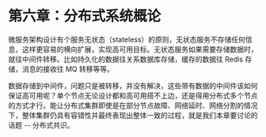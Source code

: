 # 第六章：分布式系统概论

微服务架构设计有个服务无状态（stateless）的原则，无状态服务不存储任何信息，这样更容易的横向扩展，实现高可用目标。无状态服务如果需要存储数据时，就往中间件转移。比如持久化的数据往关系数据库存储，缓存的数据往 Redis 存储，消息的接收往 MQ 转移等等。

数据存储到中间件，问题只是被转移，并没有解决，这些带有数据的中间件该如何保证高可用呢？单个节点无论设计都和高可用搭不上边，还是得用分布式多个节点的方式才行。能让分布式集群即使是在部分节点故障、网络延时、网络分割的情况下，整体集群仍具有容错性并最终表现出整体一致的过程，就是我们本章要讨论的话题 -- 分布式共识。
